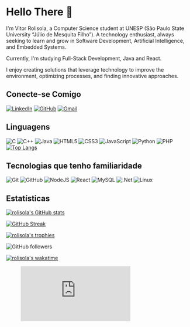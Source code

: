 # Hello There 👋

I'm Vitor Rolisola, a Computer Science student at UNESP (São Paulo State University “Júlio de Mesquita Filho”). A technology enthusiast, always seeking to learn and grow in Software Development, Artificial Intelligence, and Embedded Systems.

Currently, I'm studying Full-Stack Development, Java and React.

I enjoy creating solutions that leverage technology to improve the environment, optimizing processes, and finding innovative approaches.

## Conecte-se Comigo
[![LinkedIn](https://img.shields.io/badge/LinkedIn-0077B5?style=for-the-badge&logo=linkedin&logoColor=white)](https://www.linkedin.com/in/vitor-rolisola/)
[![GitHub](https://img.shields.io/badge/GitHub-100000?style=for-the-badge&logo=github&logoColor=white)](https://github.com/rolisola)
[![Gmail](https://img.shields.io/badge/Gmail-333333?style=for-the-badge&logo=gmail&logoColor=red)](mailto:vitor.rolisola@gmail.com)

## Linguagens
![C](https://img.shields.io/badge/c-%2300599C.svg?style=for-the-badge&logo=c&logoColor=white)
![C++](https://img.shields.io/badge/c++-%2300599C.svg?style=for-the-badge&logo=c%2B%2B&logoColor=white)
![Java](https://img.shields.io/badge/java-%23ED8B00.svg?style=for-the-badge&logo=openjdk&logoColor=white)
![HTML5](https://img.shields.io/badge/html5-%23E34F26.svg?style=for-the-badge&logo=html5&logoColor=white)
![CSS3](https://img.shields.io/badge/css3-%231572B6.svg?style=for-the-badge&logo=css3&logoColor=white)
![JavaScript](https://img.shields.io/badge/javascript-%23323330.svg?style=for-the-badge&logo=javascript&logoColor=%23F7DF1E)
![Python](https://img.shields.io/badge/python-3670A0?style=for-the-badge&logo=python&logoColor=ffdd54)
![PHP](https://img.shields.io/badge/php-%23777BB4.svg?style=for-the-badge&logo=php&logoColor=white)
[![Top Langs](https://github-readme-stats.vercel.app/api/top-langs/?username=rolisola&layout=donut&theme=onedark)](https://github.com/anuraghazra/github-readme-stats)

## Tecnologias que tenho familiaridade
![Git](https://img.shields.io/badge/git-%23F05033.svg?style=for-the-badge&logo=git&logoColor=white)
![GitHub](https://img.shields.io/badge/github-%23121011.svg?style=for-the-badge&logo=github&logoColor=white)
![NodeJS](https://img.shields.io/badge/node.js-6DA55F?style=for-the-badge&logo=node.js&logoColor=white)
![React](https://img.shields.io/badge/react-%2320232a.svg?style=for-the-badge&logo=react&logoColor=%2361DAFB)
![MySQL](https://img.shields.io/badge/mysql-%2300f.svg?style=for-the-badge&logo=mysql&logoColor=white)
![.Net](https://img.shields.io/badge/.NET-5C2D91?style=for-the-badge&logo=.net&logoColor=white)
![Linux](https://img.shields.io/badge/Linux-000?style=for-the-badge&logo=linux&logoColor=FCC624)


## Estatísticas
[![rolisola's GitHub stats](https://github-readme-stats.vercel.app/api?username=rolisola&count_private=true&show_icons=true&include_all_commits=true&theme=onedark)](https://github.com/anuraghazra/github-readme-stats)

[![GitHub Streak](https://streak-stats.demolab.com/?user=rolisola&theme=onedark)](https://git.io/streak-stats)

[![rolisola's trophies](https://github-profile-trophy.vercel.app/?username=rolisola&theme=onedark)](https://github.com/ryo-ma/github-profile-trophy)

![GitHub followers](https://img.shields.io/github/followers/rolisola?style=for-the-badge)

[![rolisola's wakatime](https://wakatime.com/badge/user/018b735c-0071-4c9b-ac6d-5afd913e0d2f.svg)](https://wakatime.com/@018b735c-0071-4c9b-ac6d-5afd913e0d2f)

<figure><embed src="https://wakatime.com/share/@rolisola/a222549e-2a05-4877-adb7-06712ff00c3b.svg"></embed></figure>
